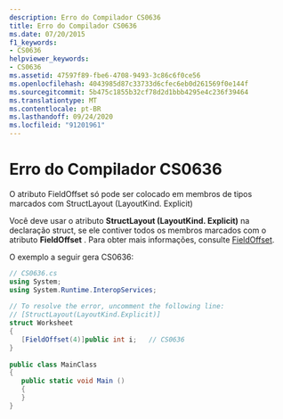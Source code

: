 ```yaml
---
description: Erro do Compilador CS0636
title: Erro do Compilador CS0636
ms.date: 07/20/2015
f1_keywords:
- CS0636
helpviewer_keywords:
- CS0636
ms.assetid: 47597f89-fbe6-4708-9493-3c86c6f0ce56
ms.openlocfilehash: 4043985d87c33733d6cfec6eb0d261569f0e144f
ms.sourcegitcommit: 5b475c1855b32cf78d2d1bbb4295e4c236f39464
ms.translationtype: MT
ms.contentlocale: pt-BR
ms.lasthandoff: 09/24/2020
ms.locfileid: "91201961"
---
```

# <a name="compiler-error-cs0636"></a>Erro do Compilador CS0636

O atributo FieldOffset só pode ser colocado em membros de tipos marcados com StructLayout (LayoutKind. Explicit)  
  
 Você deve usar o atributo **StructLayout (LayoutKind. Explicit)** na declaração struct, se ele contiver todos os membros marcados com o atributo **FieldOffset** . Para obter mais informações, consulte [FieldOffset](xref:System.Runtime.InteropServices.FieldOffsetAttribute).  
  
 O exemplo a seguir gera CS0636:  
  
```csharp  
// CS0636.cs  
using System;  
using System.Runtime.InteropServices;  
  
// To resolve the error, uncomment the following line:  
// [StructLayout(LayoutKind.Explicit)]  
struct Worksheet  
{  
   [FieldOffset(4)]public int i;   // CS0636
}  
  
public class MainClass  
{  
   public static void Main ()  
   {  
   }  
}  
```
